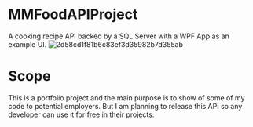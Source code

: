 # MMFoodAPIProject
A cooking recipe API backed by a SQL Server with a WPF App as an example UI.
![2d58cd1f81b6c83ef3d35982b7d355ab](https://user-images.githubusercontent.com/73474404/164369196-c8aaf38e-956c-4ee2-af33-f11246581070.jpg)

# Scope
This is a portfolio project and the main purpose is to show of some of my code to potential employers.
But I am planning to release this API so any developer can use it for free in their projects.

